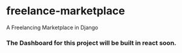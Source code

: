 # freelance-marketplace
 A Freelancing Marketplace in Django

### The Dashboard for this project will be built in react soon.